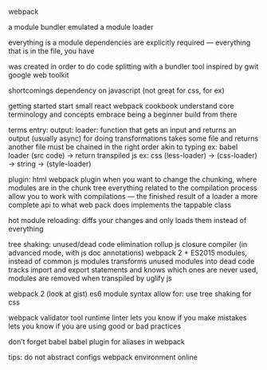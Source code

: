 webpack

a module bundler
emulated a module loader

everything is a module
dependencies are explicitly required — everything that is in the file, you have

was created in order to do code splitting with a bundler tool
inspired by gwit google web toolkit

shortcomings
dependency on javascript
(not great for css, for ex)

getting started
start small
react webpack cookbook
understand core terminology and concepts
embrace being a beginner
build from there

terms
entry:
output:
loader: function that gets an input and returns an output (usually async)
for doing transformations
takes some file and returns another file
must be chained in the right order
akin to typing
ex: babel loader (src code) -> return transpiled js
ex: css (less-loader) -> (css-loader) -> string -> (style-loader)

plugin: html webpack plugin
when you want to change the chunking, where modules are in the chunk tree
everything related to the compilation process
allow you to work with compilations — the finished result of a loader
a more complete api to what web pack does
implements the tappable class

hot module reloading: diffs your changes and only loads them instead of everything

tree shaking: unused/dead code elimination
rollup js
closure compiler (in advanced mode, with js doc annotations)
webpack 2 + ES2015 modules, instead of common js modules
transforms unused modules into dead code
tracks import and export statements and knows which ones are never used,
modules are removed when transpiled by uglify js

webpack 2
(look at gist)
es6 module syntax
allow for:
use tree shaking for css

webpack validator tool
runtime linter
lets you know if you make mistakes
lets you know if you are using good or bad practices

don’t forget babel
babel plugin for aliases in webpack

tips:
do not abstract configs
webpack environment online
